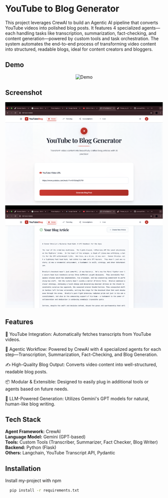
# YouTube to Blog Generator

This project leverages CrewAI to build an Agentic AI pipeline that converts YouTube videos into polished blog posts. It features 4 specialized agents—each handling tasks like transcription, summarization, fact-checking, and content generation—powered by custom tools and task orchestration. The system automates the end-to-end process of transforming video content into structured, readable blogs, ideal for content creators and bloggers.


## Demo

<!-- ![Demo](images/yt_blog_1.gif) -->
<p align="center">
  <img src="images/yt_blog_1.gif" alt="Demo" width="50%" />
</p>



## Screenshot

![Alt text](images/image1.png)
![Alt text](images/image2.png)

## Features

🔗 YouTube Integration: Automatically fetches transcripts from YouTube videos.

🧠 Agentic Workflow: Powered by CrewAI with 4 specialized agents for each step—Transcription, Summarization, Fact-Checking, and Blog Generation.

✍️ High-Quality Blog Output: Converts video content into well-structured, readable blog posts.

📦 Modular & Extensible: Designed to easily plug in additional tools or agents based on future needs.

🤖 LLM-Powered Generation: Utilizes Gemini's GPT models for natural, human-like blog writing.



## Tech Stack

**Agent Framework:** CrewAI  
**Language Model:** Gemini (GPT-based)  
**Tools:** Custom Tools (Transcriber, Summarizer, Fact Checker, Blog Writer)  
**Backend:** Python (Flask)  
**Others:** Langchain, YouTube Transcript API, Pydantic


## Installation

Install my-project with npm

```bash
  pip install -r requirements.txt
```
    